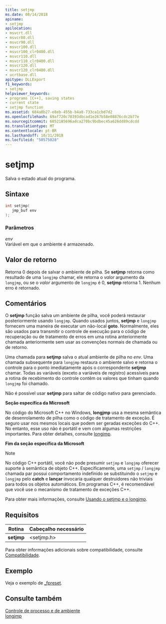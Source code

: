 ```yaml
---
title: setjmp
ms.date: 08/14/2018
apiname:
- setjmp
apilocation:
- msvcrt.dll
- msvcr80.dll
- msvcr90.dll
- msvcr100.dll
- msvcr100_clr0400.dll
- msvcr110.dll
- msvcr110_clr0400.dll
- msvcr120.dll
- msvcr120_clr0400.dll
- ucrtbase.dll
apitype: DLLExport
f1_keywords:
- setjmp
helpviewer_keywords:
- programs [C++], saving states
- current state
- setjmp function
ms.assetid: 684a8b27-e8eb-455b-b4a8-733ca1cbd7d2
ms.openlocfilehash: 69af720c70393dbcad1e267b58e08876cdc2b77e
ms.sourcegitcommit: 6052185696adca270bc9bdbec45a626dd89cdcdd
ms.translationtype: MT
ms.contentlocale: pt-BR
ms.lasthandoff: 10/31/2018
ms.locfileid: "50575028"
---
```

# <a name="setjmp"></a>setjmp

Salva o estado atual do programa.

## <a name="syntax"></a>Sintaxe

```C
int setjmp(
   jmp_buf env
);
```

### <a name="parameters"></a>Parâmetros

*env*<br/>
Variável em que o ambiente é armazenado.

## <a name="return-value"></a>Valor de retorno

Retorna 0 depois de salvar o ambiente de pilha. Se **setjmp** retorna como resultado de uma `longjmp` chamar, ele retorna o *valor* argumento da `longjmp`, ou se o *valor* argumento de `longjmp` é 0, **setjmp** retorna 1. Nenhum erro é retornado.

## <a name="remarks"></a>Comentários

O **setjmp** função salva um ambiente de pilha, você poderá restaurar posteriormente usando `longjmp`. Quando usados juntos, **setjmp** e `longjmp` fornecem uma maneira de executar um não-local **goto**. Normalmente, eles são usados para transmitir o controle de execução para o código de recuperação ou de tratamento de erros em uma rotina anteriormente chamada anteriormente sem usar as convenções normais de chamada ou de retorno.

Uma chamada para **setjmp** salva o atual ambiente de pilha no *env*. Uma chamada subsequente para `longjmp` restaura o ambiente salvo e retorna o controle para o ponto imediatamente após o correspondente **setjmp** chamar. Todas as variáveis (exceto a variáveis de registro) acessíveis para a rotina de recebimento do controle contêm os valores que tinham quando `longjmp` foi chamado.

Não é possível usar **setjmp** para saltar de código nativo para gerenciado.

**Seção específica da Microsoft**

No código do Microsoft C++ no Windows, **longjmp** usa a mesma semântica de desenrolamento de pilha como o código de tratamento de exceção. É seguro usar nos mesmos locais que podem ser geradas exceções do C++. No entanto, esse uso não é portátil e vem com algumas restrições importantes. Para obter detalhes, consulte [longjmp](longjmp.md).

**Fim da seção específica da Microsoft**

> [!NOTE]
> No código C++ portátil, você não pode presumir `setjmp` e `longjmp` oferecer suporte à semântica de objeto C++. Especificamente, uma `setjmp` / `longjmp` chamada par possui comportamento indefinido se substituindo o `setjmp` e `longjmp` pelo **catch** e **lançar** invocaria qualquer destruidores não triviais para todos os objetos automáticos. Em programas C++, é recomendável que você use o mecanismo de tratamento de exceções C++.

Para obter mais informações, consulte [Usando o setjmp e o longjmp](../../cpp/using-setjmp-longjmp.md).

## <a name="requirements"></a>Requisitos

|Rotina|Cabeçalho necessário|
|-------------|---------------------|
|**setjmp**|\<setjmp.h>|

Para obter informações adicionais sobre compatibilidade, consulte [Compatibilidade](../../c-runtime-library/compatibility.md).

## <a name="example"></a>Exemplo

Veja o exemplo de [_fpreset](fpreset.md).

## <a name="see-also"></a>Consulte também

[Controle de processo e de ambiente](../../c-runtime-library/process-and-environment-control.md)<br/>
[longjmp](longjmp.md)
